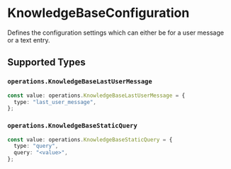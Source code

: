 # KnowledgeBaseConfiguration

Defines the configuration settings which can either be for a user message or a text entry.


## Supported Types

### `operations.KnowledgeBaseLastUserMessage`

```typescript
const value: operations.KnowledgeBaseLastUserMessage = {
  type: "last_user_message",
};
```

### `operations.KnowledgeBaseStaticQuery`

```typescript
const value: operations.KnowledgeBaseStaticQuery = {
  type: "query",
  query: "<value>",
};
```

